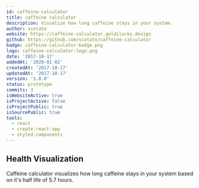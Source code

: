 ```yaml
---
id: caffeine-calculator
title: caffeine calculator
description: Visualize how long caffeine stays in your system.
author: scotato
website: https://caffeine-calculator.goldilocks.design
github: https://github.com/scotato/caffeine-calculator
badge: caffeine-calculator-badge.png
logo: caffeine-calculator-logo.png
date: '2017-10-17'
addedAt: '2020-01-02'
createdAt: '2017-10-17'
updatedAt: '2017-10-17'
version: '1.0.0'
status: prototype
commits: 3
isWebsiteActive: true
isProjectActive: false
isProjectPublic: true
isSourcePublic: true
tools: 
  - react
  - create-react-app
  - styled-components
---
```


## Health Visualization 
Caffeine calculator visualizes how long caffeine stays in your system based on it's half life of 5.7 hours.
